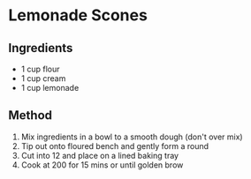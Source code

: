 # Lemonade Scones
## Ingredients
- 1 cup flour
- 1 cup cream
- 1 cup lemonade
  
## Method
1. Mix ingredients in a bowl to a smooth dough (don't over mix)
2. Tip out onto floured bench and gently form a round
3. Cut into 12 and place on a lined baking tray
4. Cook at 200 for 15 mins or until golden brow
